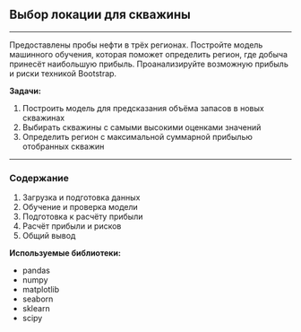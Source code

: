 ## Выбор локации для скважины
-----------------
Предоставлены пробы нефти в трёх регионах. Постройте модель машинного обучения, которая поможет определить регион, где добыча принесёт наибольшую прибыль. Проанализируйте возможную прибыль и риски техникой Bootstrap.

**Задачи:**
1. Построить модель для предсказания объёма запасов в новых скважинах
2. Выбирать скважины с самыми высокими оценками значений
3. Определить регион с максимальной суммарной прибылью отобранных скважин
----------------
### Содержание
1. Загрузка и подготовка данных
2. Обучение и проверка модели
3. Подготовка к расчёту прибыли
4. Расчёт прибыли и рисков
5. Общий вывод

**Используемые библиотеки:**
* pandas
* numpy
* matplotlib
* seaborn
* sklearn
* scipy